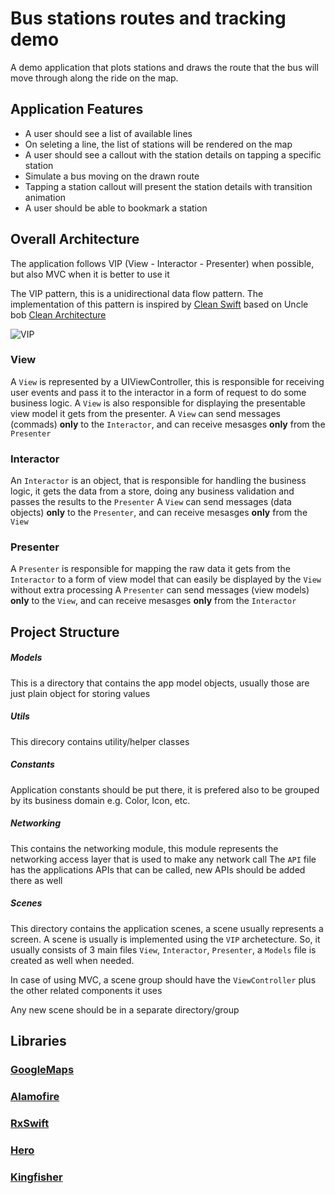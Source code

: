 #  Bus stations routes and tracking demo

A demo application that plots stations and draws the route that the bus will move through along the ride on the map.

## Application Features

- A user should see a list of available lines
- On seleting a line, the list of stations will be rendered on the map
- A user should see a callout with the station details on tapping a specific station
- Simulate a bus moving on the drawn route
- Tapping a station callout will present the station details with transition animation
- A user should be able to bookmark a station

## Overall Architecture

The application follows VIP (View - Interactor - Presenter) when possible, but also MVC when it is better to use it

The VIP pattern, this is a unidirectional data flow pattern. The implementation of this pattern is inspired by [Clean Swift](http://clean-swift.com/) based on Uncle bob [Clean Architecture](https://8thlight.com/blog/uncle-bob/2012/08/13/the-clean-architecture.html)

![VIP](http://clean-swift.com/wp-content/uploads/2015/08/VIP-Cycle.png)

### View

A `View` is represented by a UIViewController, this is responsible for receiving user events and pass it to the interactor in a form of request to do some business logic. A `View` is also responsible for displaying the presentable view model it gets from the presenter.
A `View` can send messages (commads) **only** to the `Interactor`, and can receive mesasges **only** from the `Presenter`

### Interactor

An `Interactor` is an object, that is responsible for handling the business logic, it gets the data from a store, doing any business validation and passes the results to the `Presenter`
A `View` can send messages (data objects) **only** to the `Presenter`, and can receive mesasges **only** from the `View`

### Presenter

A `Presenter` is responsible for mapping the raw data it gets from the `Interactor` to a form of view model that can easily be displayed by the `View` without extra processing
A `Presenter` can send messages (view models) **only** to the `View`, and can receive mesasges **only** from the `Interactor`

## Project Structure

##### Models
This is a directory that contains the app model objects, usually those are just plain object for storing values

##### Utils
This direcory contains utility/helper classes

##### Constants
Application constants should be put there, it is prefered also to be grouped by its business domain e.g. Color, Icon, etc.

##### Networking
This contains the networking module, this module represents the networking access layer that is used to make any network call
The `API` file has the applications APIs  that can be called, new APIs should be added there as well

##### Scenes
This directory contains the application scenes, a scene usually represents a screen. A scene is usually is implemented using the `VIP` archetecture. 
So, it usually consists of 3 main files `View`, `Interactor`, `Presenter`, a  `Models` file is created as well when needed.

In case of using MVC, a scene group should have the `ViewController` plus the other related components it uses

Any new scene should be in a separate directory/group

## Libraries
### [GoogleMaps](https://developers.google.com/maps/documentation/ios/)
### [Alamofire](https://github.com/Alamofire/Alamofire)
### [RxSwift](https://github.com/ReactiveX/RxSwift)
### [Hero](https://github.com/HeroTransitions/Hero)
### [Kingfisher](https://github.com/onevcat/Kingfisher)
